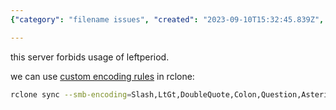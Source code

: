 ```yaml
---
{"category": "filename issues", "created": "2023-09-10T15:32:45.839Z", "date": "2023-09-10 15:32:45", "description": "This text explores the file name issues encountered with Lexar M1 and offers a solution using Rclone's custom encoding rules specifically designed for SMB connections.", "modified": "2023-09-10T15:34:34.753Z", "tags": ["Lexar M1", "filename issues", "Rclone", "custom encoding rules", "SMB connections", "data transfer", "storage solutions"], "title": "filename issue on lexar m1"}

---
```


this server forbids usage of leftperiod.

we can use [custom encoding rules](https://rclone.org/overview/#encoding) in rclone:
```bash
rclone sync --smb-encoding=Slash,LtGt,DoubleQuote,Colon,Question,Asterisk,Pipe,BackSlash,Ctl,RightSpace,RightPeriod,InvalidUtf8,Dot,LeftPeriod <source> <target>

```
